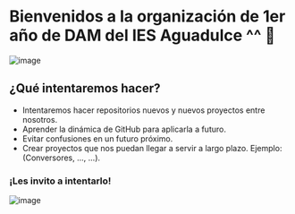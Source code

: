 # Bienvenidos a la organización de 1er año de DAM del IES Aguadulce ^^ 👋

![image](https://github.com/1ro-DAM-IES-Aguadulce/.github/assets/126154508/3259d4d2-3176-4580-b98e-5e986ee4952a)

## ¿Qué intentaremos hacer? 

* Intentaremos hacer repositorios nuevos y nuevos proyectos entre nosotros.
* Aprender la dinámica de GitHub para aplicarla a futuro.
* Evitar confusiones en un futuro próximo.
* Crear proyectos que nos puedan llegar a servir a largo plazo. Ejemplo: (Conversores, ..., ...).

### ¡Les invito a intentarlo!

![image](https://github.com/1ro-DAM-IES-Aguadulce/.github/assets/126154508/878e4292-90e8-4702-b3ed-7590cf123ea9)

